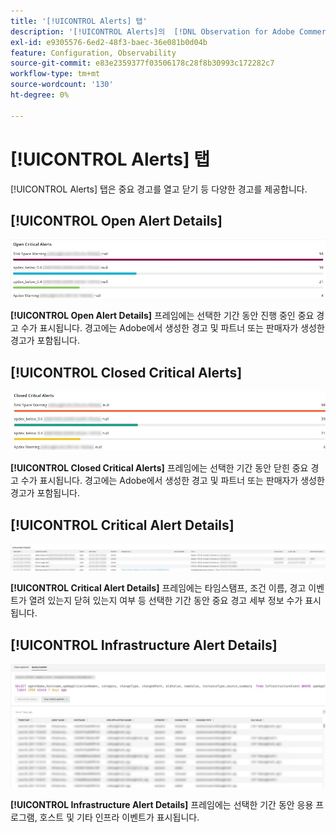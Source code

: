 ```yaml
---
title: '[!UICONTROL Alerts] 탭'
description: '[!UICONTROL Alerts]의  [!DNL Observation for Adobe Commerce] 탭에 대해 알아봅니다.'
exl-id: e9305576-6ed2-48f3-baec-36e081b0d04b
feature: Configuration, Observability
source-git-commit: e83e2359377f03506178c28f8b30993c172282c7
workflow-type: tm+mt
source-wordcount: '130'
ht-degree: 0%

---
```


# [!UICONTROL Alerts] 탭

[!UICONTROL Alerts] 탭은 중요 경고를 열고 닫기 등 다양한 경고를 제공합니다.

## [!UICONTROL Open Alert Details]

![중요 경고 열기](../../assets/tools/observation-for-adobe-commerce/alerts-tab-1.jpg)

**[!UICONTROL Open Alert Details]** 프레임에는 선택한 기간 동안 진행 중인 중요 경고 수가 표시됩니다. 경고에는 Adobe에서 생성한 경고 및 파트너 또는 판매자가 생성한 경고가 포함됩니다.

## [!UICONTROL Closed Critical Alerts]

![마감된 중요 경고](../../assets/tools/observation-for-adobe-commerce/alerts-tab-2.jpg)

**[!UICONTROL Closed Critical Alerts]** 프레임에는 선택한 기간 동안 닫힌 중요 경고 수가 표시됩니다. 경고에는 Adobe에서 생성한 경고 및 파트너 또는 판매자가 생성한 경고가 포함됩니다.

## [!UICONTROL Critical Alert Details]

![중요 경고 세부 정보](../../assets/tools/observation-for-adobe-commerce/alerts-tab-3.jpg)

**[!UICONTROL Critical Alert Details]** 프레임에는 타임스탬프, 조건 이름, 경고 이벤트가 열려 있는지 닫혀 있는지 여부 등 선택한 기간 동안 중요 경고 세부 정보 수가 표시됩니다.

## [!UICONTROL Infrastructure Alert Details]

![인프라 경고 세부 정보](../../assets/tools/observation-for-adobe-commerce/alerts-tab-4.jpg)

**[!UICONTROL Infrastructure Alert Details]** 프레임에는 선택한 기간 동안 응용 프로그램, 호스트 및 기타 인프라 이벤트가 표시됩니다.
